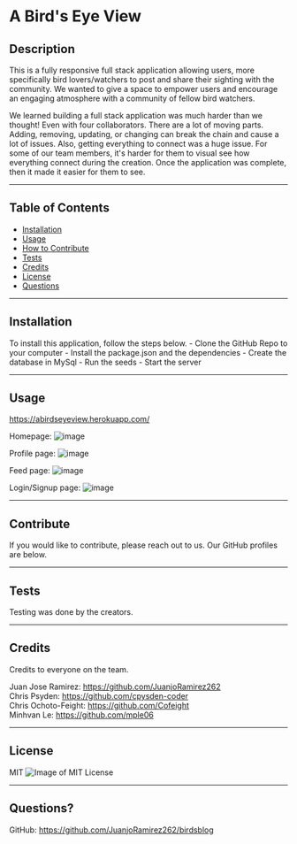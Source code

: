 # A Bird's Eye View

## Description

This is a fully responsive full stack application allowing users, more specifically bird lovers/watchers to post and share their sighting with the community. We wanted to give a space to empower users and encourage an engaging atmosphere with a community of fellow bird watchers.

We learned building a full stack application was much harder than we thought! Even with four collaborators. There are a lot of moving parts. Adding, removing, updating, or changing can break the chain and cause a lot of issues. Also, getting everything to connect was a huge issue. For some of our team members, it's harder for them to visual see how everything connect during the creation. Once the application was complete, then it made it easier for them to see.

---

## Table of Contents

- [Installation](#installation)
- [Usage](#usage)
- [How to Contribute](#contribute)
- [Tests](#tests)
- [Credits](#credits)
- [License](#license)
- [Questions](#questions)

---

## Installation

To install this application, follow the steps below.
    - Clone the GitHub Repo to your computer
    - Install the package.json and the dependencies
    - Create the database in MySql
    - Run the seeds
    - Start the server

---

## Usage

https://abirdseyeview.herokuapp.com/

Homepage:
![image](https://user-images.githubusercontent.com/90426657/140579634-2bf913b7-66fb-4f93-90b1-6e8c0cffe92c.png)

Profile page:
![image](https://user-images.githubusercontent.com/90426657/140579688-435eef4d-0375-446a-af95-ef7ae0daab87.png)

Feed page:
![image](https://user-images.githubusercontent.com/90426657/140579596-225c16bf-06f8-4667-897b-6185dda9c96a.png)

Login/Signup page:
![image](https://user-images.githubusercontent.com/90426657/140579796-da14352e-f3d1-4c79-a755-c811935ad09b.png)


---

## Contribute

If you would like to contribute, please reach out to us. Our GitHub profiles are below.

---

## Tests

Testing was done by the creators.

---

## Credits

Credits to everyone on the team. 

Juan Jose Ramirez: https://github.com/JuanjoRamirez262 </br>
Chris Psyden: https://github.com/cpysden-coder </br>
Chris Ochoto-Feight: https://github.com/Cofeight </br>
Minhvan Le: https://github.com/mple06

---

## License

MIT ![Image of MIT License](https://img.shields.io/badge/License-MIT-blue.svg)

---

## Questions?

GitHub: https://github.com/JuanjoRamirez262/birdsblog
